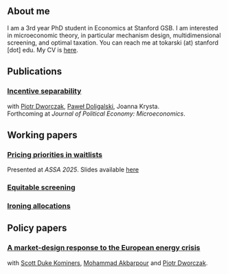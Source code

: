 ## About me

I am a 3rd year PhD student in Economics at Stanford GSB. I am interested in microeconomic theory, in particular mechanism design, multidimensional screening, and optimal taxation. You can reach me at tokarski (at) stanford [dot] edu. My CV is [here](https://ftokarski.github.io/CV/FTCV.pdf).

## Publications

### [Incentive separability](https://ftokarski.github.io/papers/Incentive-separability.pdf)
with [Piotr Dworczak](https://sites.northwestern.edu/dworczak/), [Paweł Doligalski](https://pdoligalski.github.io/), Joanna Krysta.  
Forthcoming at _Journal of Political Economy: Microeconomics_.

## Working papers

### [Pricing priorities in waitlists](https://ftokarski.github.io/papers/FTppw.pdf)
Presented at _ASSA 2025_. Slides available [here](https://ftokarski.github.io/papers/ppwslides.pdf)

### [Equitable screening](https://arxiv.org/abs/2402.08781)

### [Ironing allocations](https://arxiv.org/abs/2402.11881)

## Policy papers

### [A market-design response to the European energy crisis](https://ftokarski.github.io/papers/Energy.pdf)
with [Scott Duke Kominers](http://www.scottkom.com/), [Mohammad Akbarpour](http://web.stanford.edu/~mohamwad/) and [Piotr Dworczak](https://sites.northwestern.edu/dworczak/). 






